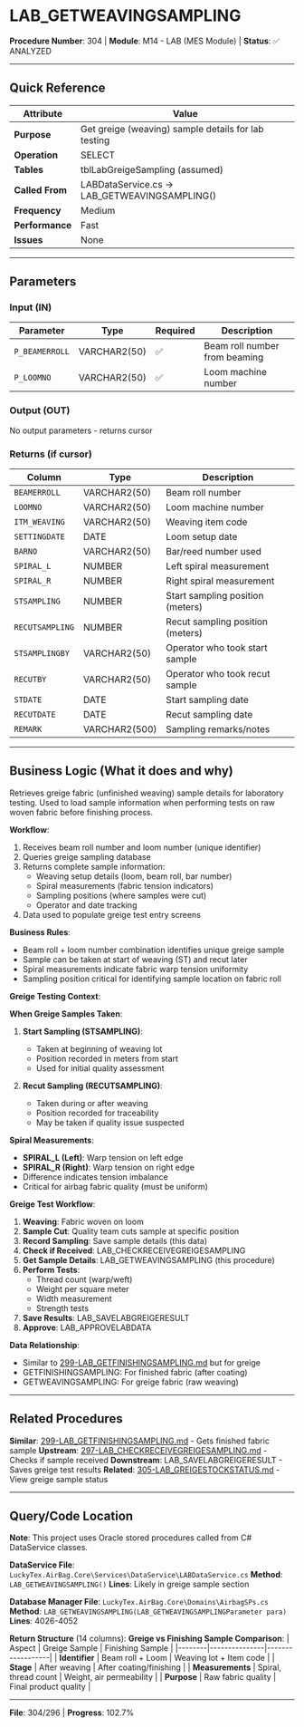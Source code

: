 # LAB_GETWEAVINGSAMPLING

**Procedure Number**: 304 | **Module**: M14 - LAB (MES Module) | **Status**: ✅ ANALYZED

---

## Quick Reference

| Attribute | Value |
|-----------|-------|
| **Purpose** | Get greige (weaving) sample details for lab testing |
| **Operation** | SELECT |
| **Tables** | tblLabGreigeSampling (assumed) |
| **Called From** | LABDataService.cs → LAB_GETWEAVINGSAMPLING() |
| **Frequency** | Medium |
| **Performance** | Fast |
| **Issues** | None |

---

## Parameters

### Input (IN)

| Parameter | Type | Required | Description |
|-----------|------|----------|-------------|
| `P_BEAMERROLL` | VARCHAR2(50) | ✅ | Beam roll number from beaming |
| `P_LOOMNO` | VARCHAR2(50) | ✅ | Loom machine number |

### Output (OUT)

No output parameters - returns cursor

### Returns (if cursor)

| Column | Type | Description |
|--------|------|-------------|
| `BEAMERROLL` | VARCHAR2(50) | Beam roll number |
| `LOOMNO` | VARCHAR2(50) | Loom machine number |
| `ITM_WEAVING` | VARCHAR2(50) | Weaving item code |
| `SETTINGDATE` | DATE | Loom setup date |
| `BARNO` | VARCHAR2(50) | Bar/reed number used |
| `SPIRAL_L` | NUMBER | Left spiral measurement |
| `SPIRAL_R` | NUMBER | Right spiral measurement |
| `STSAMPLING` | NUMBER | Start sampling position (meters) |
| `RECUTSAMPLING` | NUMBER | Recut sampling position (meters) |
| `STSAMPLINGBY` | VARCHAR2(50) | Operator who took start sample |
| `RECUTBY` | VARCHAR2(50) | Operator who took recut sample |
| `STDATE` | DATE | Start sampling date |
| `RECUTDATE` | DATE | Recut sampling date |
| `REMARK` | VARCHAR2(500) | Sampling remarks/notes |

---

## Business Logic (What it does and why)

Retrieves greige fabric (unfinished weaving) sample details for laboratory testing. Used to load sample information when performing tests on raw woven fabric before finishing process.

**Workflow**:
1. Receives beam roll number and loom number (unique identifier)
2. Queries greige sampling database
3. Returns complete sample information:
   - Weaving setup details (loom, beam roll, bar number)
   - Spiral measurements (fabric tension indicators)
   - Sampling positions (where samples were cut)
   - Operator and date tracking
4. Data used to populate greige test entry screens

**Business Rules**:
- Beam roll + loom number combination identifies unique greige sample
- Sample can be taken at start of weaving (ST) and recut later
- Spiral measurements indicate fabric warp tension uniformity
- Sampling position critical for identifying sample location on fabric roll

**Greige Testing Context**:

**When Greige Samples Taken**:
1. **Start Sampling (STSAMPLING)**:
   - Taken at beginning of weaving lot
   - Position recorded in meters from start
   - Used for initial quality assessment

2. **Recut Sampling (RECUTSAMPLING)**:
   - Taken during or after weaving
   - Position recorded for traceability
   - May be taken if quality issue suspected

**Spiral Measurements**:
- **SPIRAL_L (Left)**: Warp tension on left edge
- **SPIRAL_R (Right)**: Warp tension on right edge
- Difference indicates tension imbalance
- Critical for airbag fabric quality (must be uniform)

**Greige Test Workflow**:
1. **Weaving**: Fabric woven on loom
2. **Sample Cut**: Quality team cuts sample at specific position
3. **Record Sampling**: Save sample details (this data)
4. **Check if Received**: LAB_CHECKRECEIVEGREIGESAMPLING
5. **Get Sample Details**: LAB_GETWEAVINGSAMPLING (this procedure)
6. **Perform Tests**:
   - Thread count (warp/weft)
   - Weight per square meter
   - Width measurement
   - Strength tests
7. **Save Results**: LAB_SAVELABGREIGERESULT
8. **Approve**: LAB_APPROVELABDATA

**Data Relationship**:
- Similar to [299-LAB_GETFINISHINGSAMPLING.md](./299-LAB_GETFINISHINGSAMPLING.md) but for greige
- GETFINISHINGSAMPLING: For finished fabric (after coating)
- GETWEAVINGSAMPLING: For greige fabric (raw weaving)

---

## Related Procedures

**Similar**: [299-LAB_GETFINISHINGSAMPLING.md](./299-LAB_GETFINISHINGSAMPLING.md) - Gets finished fabric sample
**Upstream**: [297-LAB_CHECKRECEIVEGREIGESAMPLING.md](./297-LAB_CHECKRECEIVEGREIGESAMPLING.md) - Checks if sample received
**Downstream**: LAB_SAVELABGREIGERESULT - Saves greige test results
**Related**: [305-LAB_GREIGESTOCKSTATUS.md](./305-LAB_GREIGESTOCKSTATUS.md) - View greige sample status

---

## Query/Code Location

**Note**: This project uses Oracle stored procedures called from C# DataService classes.

**DataService File**: `LuckyTex.AirBag.Core\Services\DataService\LABDataService.cs`
**Method**: `LAB_GETWEAVINGSAMPLING()`
**Lines**: Likely in greige sample section

**Database Manager File**: `LuckyTex.AirBag.Core\Domains\AirbagSPs.cs`
**Method**: `LAB_GETWEAVINGSAMPLING(LAB_GETWEAVINGSAMPLINGParameter para)`
**Lines**: 4026-4052

**Return Structure** (14 columns):
**Greige vs Finishing Sample Comparison**:
| Aspect | Greige Sample | Finishing Sample |
|--------|---------------|------------------|
| **Identifier** | Beam roll + Loom | Weaving lot + Item code |
| **Stage** | After weaving | After coating/finishing |
| **Measurements** | Spiral, thread count | Weight, air permeability |
| **Purpose** | Raw fabric quality | Final product quality |

---

**File**: 304/296 | **Progress**: 102.7%
